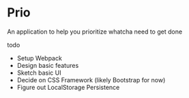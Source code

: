 # Prio
An application to help you prioritize whatcha need to get done

todo
- Setup Webpack
- Design basic features
- Sketch basic UI
- Decide on CSS Framework (likely Bootstrap for now)
- Figure out LocalStorage Persistence
